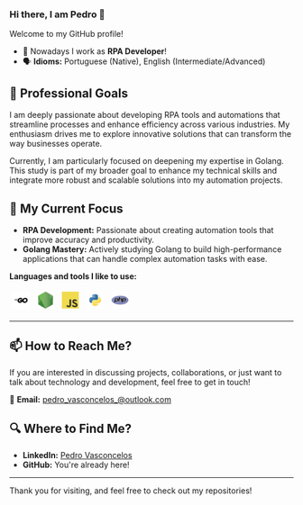 ### Hi there, I am Pedro 👋

Welcome to my GitHub profile!

- 💼 Nowadays I work as **RPA Developer**!
- 🗣️ **Idioms:** Portuguese (Native), English (Intermediate/Advanced)

## 🌟 Professional Goals
I am deeply passionate about developing RPA tools and automations that streamline processes and enhance efficiency across various industries. My enthusiasm drives me to explore innovative solutions that can transform the way businesses operate.

Currently, I am particularly focused on deepening my expertise in Golang. This study is part of my broader goal to enhance my technical skills and integrate more robust and scalable solutions into my automation projects.

## 🚀 My Current Focus
- **RPA Development:** Passionate about creating automation tools that improve accuracy and productivity.
- **Golang Mastery:** Actively studying Golang to build high-performance applications that can handle complex automation tasks with ease.

__Languages and tools I like to use:__

<span>
	<img title="Go" height="30" style="padding: 5px;" src="https://raw.githubusercontent.com/github/explore/80688e429a7d4ef2fca1e82350fe8e3517d3494d/topics/go/go.png" />
	<img title="Node.js"     height="30" style="padding: 5px;" src="https://raw.githubusercontent.com/github/explore/80688e429a7d4ef2fca1e82350fe8e3517d3494d/topics/nodejs/nodejs.png" />
	<img title="JavaScript" height="30" style="padding: 5px;" src="https://raw.githubusercontent.com/github/explore/80688e429a7d4ef2fca1e82350fe8e3517d3494d/topics/javascript/javascript.png" />
	<img title="Python"     height="30" style="padding: 5px;" src="https://raw.githubusercontent.com/github/explore/80688e429a7d4ef2fca1e82350fe8e3517d3494d/topics/python/python.png" />
	<img title="PHP"        height="30" style="padding: 5px;" src="https://raw.githubusercontent.com/github/explore/80688e429a7d4ef2fca1e82350fe8e3517d3494d/topics/php/php.png" />
</span>

---

## 📫 How to Reach Me?
If you are interested in discussing projects, collaborations, or just want to talk about technology and development, feel free to get in touch!

📧 **Email:** [pedro_vasconcelos_@outlook.com](mailto:pedro_vasconcelos_@outlook.com)

## 🔍 Where to Find Me?
- **LinkedIn:** [Pedro Vasconcelos](https://linkedin.com/in/pedro-lucas-vasconcelos-62a683229/)
- **GitHub:** You're already here!

---

Thank you for visiting, and feel free to check out my repositories!
